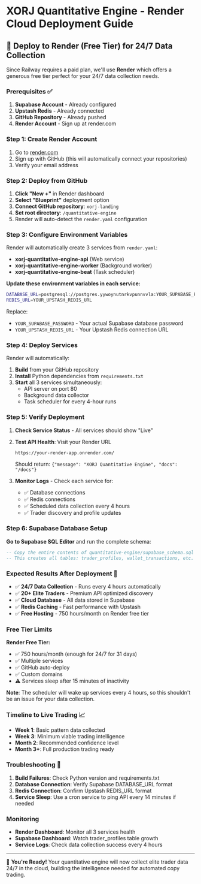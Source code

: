 # XORJ Quantitative Engine - Render Cloud Deployment Guide

## 🚀 Deploy to Render (Free Tier) for 24/7 Data Collection

Since Railway requires a paid plan, we'll use **Render** which offers a generous free tier perfect for your 24/7 data collection needs.

### Prerequisites ✅

1. **Supabase Account** - Already configured
2. **Upstash Redis** - Already connected  
3. **GitHub Repository** - Already pushed
4. **Render Account** - Sign up at render.com

### Step 1: Create Render Account

1. Go to [render.com](https://render.com)
2. Sign up with GitHub (this will automatically connect your repositories)
3. Verify your email address

### Step 2: Deploy from GitHub

1. **Click "New +"** in Render dashboard
2. **Select "Blueprint"** deployment option
3. **Connect GitHub repository**: `xorj-landing`
4. **Set root directory**: `/quantitative-engine`
5. Render will auto-detect the `render.yaml` configuration

### Step 3: Configure Environment Variables

Render will automatically create 3 services from `render.yaml`:
- **xorj-quantitative-engine-api** (Web service)
- **xorj-quantitative-engine-worker** (Background worker)
- **xorj-quantitative-engine-beat** (Task scheduler)

**Update these environment variables in each service:**

```bash
DATABASE_URL=postgresql://postgres.yywoynutnrkvpunnvvla:YOUR_SUPABASE_PASSWORD@aws-0-us-east-1.pooler.supabase.com:6543/postgres
REDIS_URL=YOUR_UPSTASH_REDIS_URL
```

Replace:
- `YOUR_SUPABASE_PASSWORD` - Your actual Supabase database password
- `YOUR_UPSTASH_REDIS_URL` - Your Upstash Redis connection URL

### Step 4: Deploy Services

Render will automatically:
1. **Build** from your GitHub repository
2. **Install** Python dependencies from `requirements.txt`
3. **Start** all 3 services simultaneously:
   - API server on port 80
   - Background data collector 
   - Task scheduler for every 4-hour runs

### Step 5: Verify Deployment

1. **Check Service Status** - All services should show "Live" 
2. **Test API Health**: Visit your Render URL
   ```
   https://your-render-app.onrender.com/
   ```
   Should return: `{"message": "XORJ Quantitative Engine", "docs": "/docs"}`

3. **Monitor Logs** - Check each service for:
   - ✅ Database connections
   - ✅ Redis connections  
   - ✅ Scheduled data collection every 4 hours
   - ✅ Trader discovery and profile updates

### Step 6: Supabase Database Setup

**Go to Supabase SQL Editor** and run the complete schema:

```sql
-- Copy the entire contents of quantitative-engine/supabase_schema.sql
-- This creates all tables: trader_profiles, wallet_transactions, etc.
```

### Expected Results After Deployment 🎯

- ✅ **24/7 Data Collection** - Runs every 4 hours automatically
- ✅ **20+ Elite Traders** - Premium API optimized discovery  
- ✅ **Cloud Database** - All data stored in Supabase
- ✅ **Redis Caching** - Fast performance with Upstash
- ✅ **Free Hosting** - 750 hours/month on Render free tier

### Free Tier Limits

**Render Free Tier:**
- ✅ 750 hours/month (enough for 24/7 for 31 days)
- ✅ Multiple services
- ✅ GitHub auto-deploy
- ✅ Custom domains
- ⚠️ Services sleep after 15 minutes of inactivity

**Note**: The scheduler will wake up services every 4 hours, so this shouldn't be an issue for your data collection.

### Timeline to Live Trading 📈

- **Week 1**: Basic pattern data collected
- **Week 3**: Minimum viable trading intelligence  
- **Month 2**: Recommended confidence level
- **Month 3+**: Full production trading ready

### Troubleshooting 🔧

1. **Build Failures**: Check Python version and requirements.txt
2. **Database Connection**: Verify Supabase DATABASE_URL format
3. **Redis Connection**: Confirm Upstash REDIS_URL format  
4. **Service Sleep**: Use a cron service to ping API every 14 minutes if needed

### Monitoring

- **Render Dashboard**: Monitor all 3 services health
- **Supabase Dashboard**: Watch trader_profiles table growth
- **Service Logs**: Check data collection success every 4 hours

---

🎉 **You're Ready!** Your quantitative engine will now collect elite trader data 24/7 in the cloud, building the intelligence needed for automated copy trading.